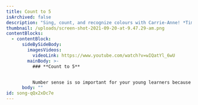 ```yaml
---
title: Count to 5
isArchived: false
description: "Sing, count, and recognize colours with Carrie-Anne! *Time: 14:15*"
thumbnail: /uploads/screen-shot-2021-09-20-at-9.47.29-am.png
contentBlocks:
  - contentBlock:
      sideBySideBody:
        imagesVideos:
          videoLink: https://www.youtube.com/watch?v=wIQatYl_6wU
        mainBody: >-
          ### **Count to 5**


          Number sense is so important for your young learners because it promotes confidence and encourages flexible thinking. It allows your child to create a relationship with numbers.
      body: ""
id: song-qQx2xDc7e
---
```

